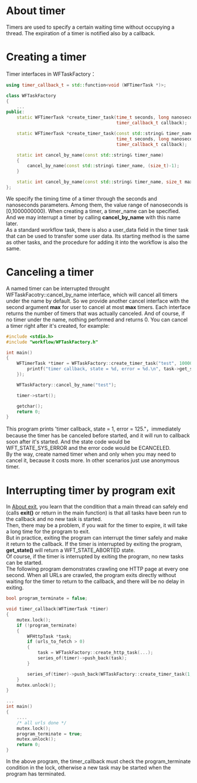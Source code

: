 # About timer

 Timers are used to specify a certain waiting time without occupying a thread. The expiration of a timer is notified also by a callback.

# Creating a timer

Timer interfaces in WFTaskFactory：
~~~cpp
using timer_callback_t = std::function<void (WFTimerTask *)>;

class WFTaskFactory
{
    ...
public:
    static WFTimerTask *create_timer_task(time_t seconds, long nanoseconds,
                                          timer_callback_t callback);

    static WFTimerTask *create_timer_task(const std::string& timer_name,
                                          time_t seconds, long nanoseconds,
                                          timer_callback_t callback);

    static int cancel_by_name(const std::string& timer_name)
    {
        cancel_by_name(const std::string& timer_name, (size_t)-1);
    }

    static int cancel_by_name(const std::string& timer_name, size_t max);
};
~~~
We specify the timing time of a timer through the seconds and nanoseconds parameters. Among them, the value range of nanoseconds is [0,1000000000). When creating a timer, a timer_name can be specified. And we may interrupt a timer by calling **cancel_by_name** with this name later.  
As a standard workflow task, there is also a user\_data field in the timer task that can be used to transfer some user data. Its starting method is the same as other tasks, and the procedure for adding it into the workflow is also the same.

# Canceling a timer

A named timer can be interrupted throught WFTaskFacotry::cancel_by_name interface, which will cancel all timers under the name by default. So we provide another cancel interface with the second argument **max** for user to cancel at most **max** timers. Each interface returns the number of timers that was actually canceled. And of course, if no timer under the name, nothing performed and returns 0.
You can cancel a timer right after it's created, for example:
~~~cpp
#include <stdio.h>
#include "workflow/WFTaskFactory.h"

int main()
{
    WFTimerTask *timer = WFTaskFactory::create_timer_task("test", 10000, 0, [](WFTimerTask *){
        printf("timer callback, state = %d, error = %d.\n", task->get_state(), task->get_error());
    });

    WFTaskFactory::cancel_by_name("test");

    timer->start();

    getchar();
    return 0;
}
~~~
This program prints 'timer callback, state = 1, error = 125."，immediately because the timer has be canceled before started, and it will run to callback soon after it's started. And the state code would be WFT_STATE_SYS_ERROR and the error code would be ECANCELED.   
By the way, create named timer when and only when you may need to cancel it, because it costs more. In other scenarios just use anonymous timer. 

# Interrupting timer by program exit

In [About exit](/docs/en/about-exit.md), you learn that the condition that a main thread can safely end (calls **exit()** or return in the main function) is that all tasks have been run to the callback and no new task is started.   
Then, there may be a problem, if you wait for the timer to expire, it will take a long time for the program to exit.   
But in practice, exiting the program can interrupt the timer safely and make it return to the callback. If the timer is interrupted by exiting the program, **get\_state()** will return a WFT\_STATE\_ABORTED state.   
Of course, if the timer is interrupted by exiting the program, no new tasks can be started.   
The following program demonstrates crawling one HTTP page at every one second. When all URLs are crawled, the program exits directly without waiting for the timer to return to the callback, and there will be no delay in exiting.

~~~cpp
bool program_terminate = false;

void timer_callback(WFTimerTask *timer)
{
    mutex.lock();
    if (!program_terminate)
    {
        WFHttpTask *task;
        if (urls_to_fetch > 0)
        {
            task = WFTaskFactory::create_http_task(...);
            series_of(timer)->push_back(task);
        }

        series_of(timer)->push_back(WFTaskFactory::create_timer_task(1, 0, timer_callback));
    }
    mutex.unlock();
}

...
int main()
{
    ....
    /* all urls done */
    mutex.lock();
    program_terminate = true;
    mutex.unlock();
    return 0;
}
~~~

In the above program, the timer\_callback must check the program\_terminate condition in the lock, otherwise a new task may be started when the program has terminated. 

